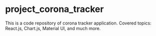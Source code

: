 # project_corona_tracker
This is a code repository of corona tracker application. Covered topics: React.js, Chart.js, Material UI, and much more.
